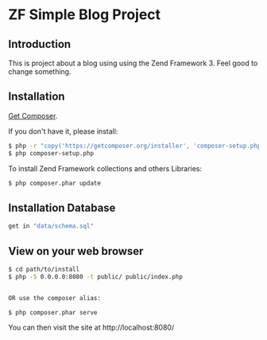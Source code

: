 # ZF Simple Blog Project

## Introduction

This is project about a blog using using the Zend Framework 3.
Feel good to change something.

## Installation

[Get Composer](https://getcomposer.org/).

If you don't have it, please install:

```bash
$ php -r "copy('https://getcomposer.org/installer', 'composer-setup.php');"
$ php composer-setup.php
```

To install Zend Framework collections and others Libraries:

```bash
$ php composer.phar update
```

## Installation Database

```bash
get in "data/schema.sql"
```


## View on your web browser

```bash
$ cd path/to/install
$ php -S 0.0.0.0:8080 -t public/ public/index.php


OR use the composer alias:

$ php composer.phar serve
```


You can then visit the site at http://localhost:8080/
